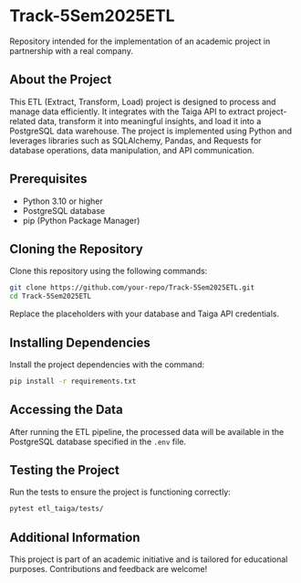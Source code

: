 # Track-5Sem2025ETL

Repository intended for the implementation of an academic project in partnership with a real company.

## About the Project

This ETL (Extract, Transform, Load) project is designed to process and manage data efficiently. It integrates with the Taiga API to extract project-related data, transform it into meaningful insights, and load it into a PostgreSQL data warehouse. The project is implemented using Python and leverages libraries such as SQLAlchemy, Pandas, and Requests for database operations, data manipulation, and API communication.

## Prerequisites

- Python 3.10 or higher
- PostgreSQL database
- pip (Python Package Manager)

## Cloning the Repository

Clone this repository using the following commands:

```bash
git clone https://github.com/your-repo/Track-5Sem2025ETL.git
cd Track-5Sem2025ETL
```

Replace the placeholders with your database and Taiga API credentials.

## Installing Dependencies

Install the project dependencies with the command:

```bash
pip install -r requirements.txt
```

## Accessing the Data

After running the ETL pipeline, the processed data will be available in the PostgreSQL database specified in the `.env` file.

## Testing the Project

Run the tests to ensure the project is functioning correctly:

```bash
pytest etl_taiga/tests/
```

## Additional Information

This project is part of an academic initiative and is tailored for educational purposes. Contributions and feedback are welcome!
